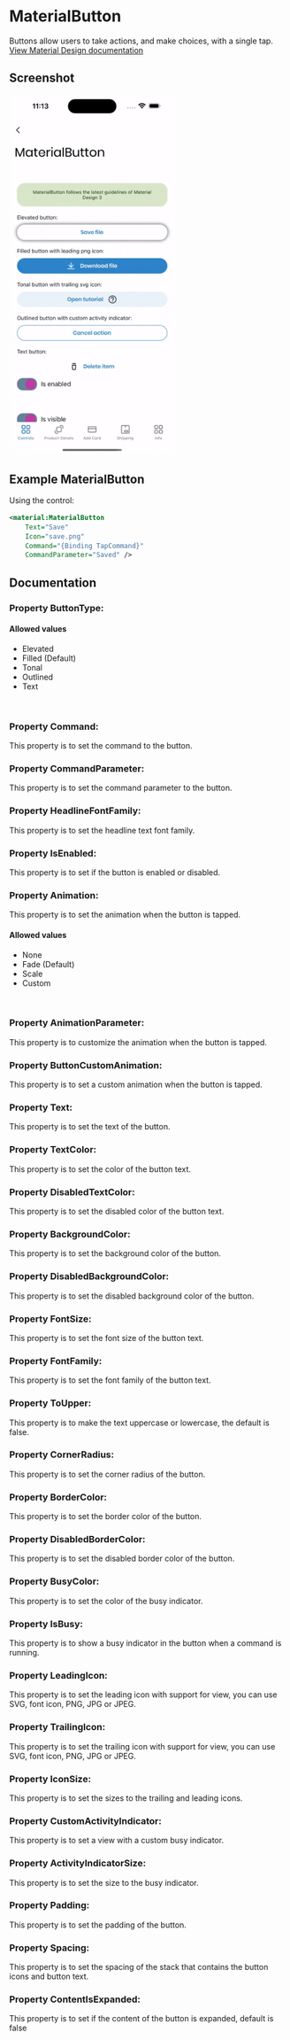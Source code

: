 # MaterialButton
Buttons allow users to take actions, and make choices, with a single tap.
<br/>
[View Material Design documentation](https://material.io/components/buttons)

## Screenshot

<img src="https://github.com/HorusSoftwareUY/MaterialDesignControlsPlugin/blob/master/screenshots/button_preview.gif" width="300">

## Example MaterialButton
Using the control:
```XML
<material:MaterialButton
    Text="Save" 
    Icon="save.png" 
    Command="{Binding TapCommand}" 
    CommandParameter="Saved" />
```

## Documentation

### Property ButtonType:
#### Allowed values
- Elevated
- Filled (Default)
- Tonal
- Outlined
- Text
<br/>

### Property Command:
This property is to set the command to the button.
<br/>

### Property CommandParameter:
This property is to set the command parameter to the button.
<br/>

### Property HeadlineFontFamily:
This property is to set the headline text font family.
<br/>

### Property IsEnabled:
This property is to set if the button is enabled or disabled.
<br/>

### Property Animation:
This property is to set the animation when the button is tapped.
<br/>

#### Allowed values
- None
- Fade (Default)
- Scale
- Custom
<br/>

### Property AnimationParameter:
This property is to customize the animation when the button is tapped.
<br/>

### Property ButtonCustomAnimation:
This property is to set a custom animation when the button is tapped.
<br/>

### Property Text:
This property is to set the text of the button.
<br/>

### Property TextColor:
This property is to set the color of the button text.
<br/>

### Property DisabledTextColor:
This property is to set the disabled color of the button text.
<br/>

### Property BackgroundColor:
This property is to set the background color of the button.
<br/>

### Property DisabledBackgroundColor:
This property is to set the disabled background color of the button.
<br/>

### Property FontSize:
This property is to set the font size of the button text.
<br/>

### Property FontFamily:
This property is to set the font family of the button text.
<br/>

### Property ToUpper:
This property is to make the text uppercase or lowercase, the default is false.
<br/>

### Property CornerRadius:
This property is to set the corner radius of the button.
<br/>

### Property BorderColor:
This property is to set the border color of the button.
<br/>

### Property DisabledBorderColor:
This property is to set the disabled border color of the button.
<br/>

### Property BusyColor:
This property is to set the color of the busy indicator.

### Property IsBusy:
This property is to show a busy indicator in the button when a command is running.
<br/>

### Property LeadingIcon:
This property is to set the leading icon with support for view, you can use SVG, font icon, PNG, JPG or JPEG.
<br/>

### Property TrailingIcon:
This property is to set the trailing icon with support for view, you can use SVG, font icon, PNG, JPG or JPEG.
<br/>

### Property IconSize:
This property is to set the sizes to the trailing and leading icons.
<br/>

### Property CustomActivityIndicator:
This property is to set a view with a custom busy indicator.
<br/>

### Property ActivityIndicatorSize:
This property is to set the size to the busy indicator.
<br/>

### Property Padding:
This property is to set the padding of the button.
<br/>

### Property Spacing:
This property is to set the spacing of the stack that contains the button icons and button text.
<br/>

### Property ContentIsExpanded:
This property is to set if the content of the button is expanded, default is false
<br/>